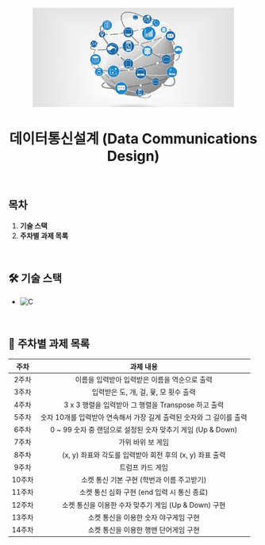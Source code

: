 <div align="center">
  <br />
  <img src="./images/data_communication_logo.jpg" alt="Data Communication" height="200px" />
  <br />
  <h1>데이터통신설계 (Data Communications Design)</h1>
  <br />
</div>

## 목차

1. **기술 스택**
2. **주차별 과제 목록**

<br />

## 🛠 기술 스택

- ![C](https://img.shields.io/badge/-C-A8B9CC?&logo=c&logoColor=white)

<br />

## 📅 주차별 과제 목록

|  주차  |                              과제 내용                               |
| :----: | :------------------------------------------------------------------: |
| 2주차  |            이름을 입력받아 입력받은 이름을 역순으로 출력             |
| 3주차  |                입력받은 도, 개, 걸, 윷, 모 횟수 출력                 |
| 4주차  |         3 x 3 행렬을 입력받아 그 행렬을 Transpose 하고 출력          |
| 5주차  | 숫자 10개를 입력받아 연속해서 가장 길게 출력된 숫자와 그 길이를 출력 |
| 6주차  |     0 ~ 99 숫자 중 랜덤으로 설정된 숫자 맞추기 게임 (Up & Down)      |
| 7주차  |                          가위 바위 보 게임                           |
| 8주차  |       (x, y) 좌표와 각도를 입력받아 회전 후의 (x, y) 좌표 출력       |
| 9주차  |                           트럼프 카드 게임                           |
| 10주차 |              소켓 통신 기본 구현 (학번과 이름 주고받기)              |
| 11주차 |             소켓 통신 심화 구현 (end 입력 시 통신 종료)              |
| 12주차 |         소켓 통신을 이용한 수자 맞추기 게임 (Up & Down) 구현         |
| 13주차 |                소켓 통신을 이용한 숫자 야구게임 구현                 |
| 14주차 |                소켓 통신을 이용한 행맨 단어게임 구현                 |
